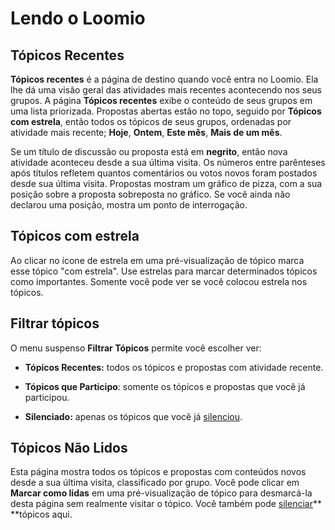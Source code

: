 # Lendo o Loomio
 
## Tópicos Recentes
 
**Tópicos recentes** é a página de destino quando você entra no Loomio. Ela lhe dá uma visão geral das atividades mais recentes acontecendo nos seus grupos. A página **Tópicos recentes** exibe o conteúdo de seus grupos em uma lista priorizada. Propostas abertas estão no topo, seguido por **Tópicos com estrela**, então todos os tópicos de seus grupos, ordenadas por atividade mais recente; **Hoje**, **Ontem**, **Este mês**, **Mais de um mês**.
 
Se um título de discussão ou proposta está em **negrito**, então nova atividade aconteceu desde a sua última visita. Os números entre parênteses após títulos refletem quantos comentários ou votos novos foram postados desde sua última visita. Propostas mostram um gráfico de pizza, com a sua posição sobre a proposta sobreposta no gráfico. Se você ainda não declarou uma posição, mostra um ponto de interrogação.
 
## Tópicos com estrela
 
Ao clicar no ícone de estrela em uma pré-visualização de tópico marca esse tópico "com estrela". Use estrelas para marcar determinados tópicos como importantes. Somente você pode ver se você colocou estrela nos tópicos.
 
## Filtrar tópicos
 
O menu suspenso **Filtrar Tópicos** permite você escolher ver:
 
* **Tópicos Recentes:** todos os tópicos e propostas com atividade recente.
 
* **Tópicos que Participo**: somente os tópicos e propostas que você já participou.
 
* **Silenciado:** apenas os tópicos que você já [silenciou](keeping_up_to_date.html#thread-volume).
 
## Tópicos Não Lidos
 
Esta página mostra todos os tópicos e propostas com conteúdos novos desde a sua última visita, classificado por grupo. Você pode clicar em **Marcar como lidas** em uma pré-visualização de tópico para desmarcá-la desta página sem realmente visitar o tópico. Você também pode [silenciar](keeping_up_to_date.html#thread-volume)** **tópicos aqui.
